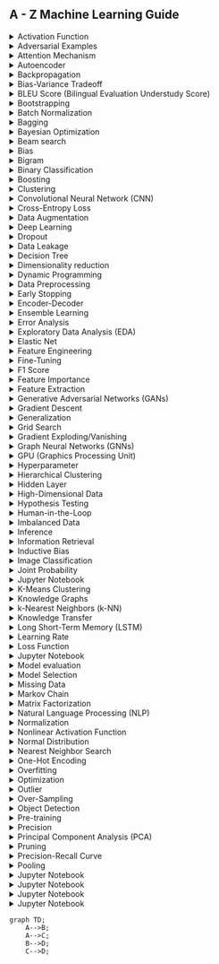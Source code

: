 ## A - Z Machine Learning Guide

<details>

<summary>Activation Function</summary>

### Activation Function 

An activation function is a mathematical function applied to the output of a neuron in a neural network. 
It determines whether the neuron should be activated or not based on its input. Common activation functions include sigmoid, ReLU, and tanh.

</details>


<details>

<summary>Adversarial Examples</summary>

### Adversarial Examples

Adversarial examples are input samples that are intentionally modified to deceive machine learning models, including LLMs. 
These perturbations can be imperceptible to humans but can cause the model to misclassify the input.

</details>


<details>

<summary>Attention Mechanism</summary>

### Attention Mechanism

Attention mechanisms are a key component in many LLM architectures. They allow the model to focus on specific parts of the input sequence when making predictions. 
Attention mechanisms help LLMs capture long-range dependencies and improve their performance on various tasks.

</details>


<details>

<summary>Autoencoder</summary>

### Autoencoder

An autoencoder is an unsupervised learning algorithm that consists of an encoder and a decoder. It is used to learn efficient data representations by reconstructing the input data from a compressed representation.
Autoencoders can be used for dimensionality reduction, denoising, and anomaly detection.

</details>


<details>

<summary>Backpropagation</summary>

### Backpropagation

Backpropagation is a common algorithm used to train neural networks, including LLMs. It involves computing the gradients of the network's weights with respect to a loss function, 
allowing the model to adjust its parameters in the direction that minimizes the loss.

</details>


<details>

<summary>Bias-Variance Tradeoff</summary>

### Bias-Variance Tradeoff

The bias-variance tradeoff refers to the relationship between a model's ability to fit training data (low bias) and its ability to generalize to unseen data (low variance).
LLMs need to strike a balance between bias and variance to avoid underfitting or overfitting.

</details>


<details>

<summary>BLEU Score (Bilingual Evaluation Understudy Score)</summary>

### BLEU Score (Bilingual Evaluation Understudy Score)

BLEU is a metric used to evaluate the quality of machine-generated translations. 
It compares the generated translation to one or more reference translations and computes a score based on the n-gram overlap between them.

</details>


<details>

<summary>Bootstrapping</summary>

### Bootstrapping

Bootstrapping is a technique used in machine learning to generate multiple training datasets by resampling the original dataset with replacement. 
It allows LLMs to train on different variations of the data, leading to improved model performance and robustness.

</details>

<details>

<summary>Batch Normalization</summary>

### Batch Normalization

Batch normalization is a technique used to normalize the inputs of each layer in a neural network during training. 
It helps stabilize and speed up the training process by reducing the internal covariate shift, which can improve the performance of LLMs.

</details>


<details>

<summary>Bagging</summary>

### Bagging

Bagging (Bootstrap Aggregating) is an ensemble learning technique that involves training multiple LLMs on different subsets of the training data, created through bootstrapping.
The individual models' predictions are then combined to make a final prediction, typically using voting or averaging.

</details>

<details>

<summary>Bayesian Optimization</summary>

### Bayesian Optimization

Bayesian optimization is a technique used to optimize the hyperparameters of machine learning models, including LLMs. 
It combines Bayesian inference with a surrogate model to efficiently explore the hyperparameter space and find the best configuration for the model.

</details>

<details>

<summary>Beam search</summary>

### Beam search

Beam search is a decoding algorithm commonly used in sequence generation tasks, such as machine translation or text generation with LLMs.
It explores the most promising paths by keeping a fixed number of top-scoring candidates at each step, reducing the search space.

</details>

<details>

<summary>Bias</summary>

### Bias

In machine learning, bias refers to the systematic error or tendency of a model to consistently predict values that are different from the true values. 
It can arise from various sources, such as the model's architecture, assumptions, or the training data.

</details>

<details>

<summary>Bigram</summary>

### Bigram

A bigram is a sequence of two consecutive words in a text. In natural language processing (NLP), bigrams are often used to capture local contextual information, as they represent the relationship between adjacent words.
LLMs can utilize bigrams to improve their understanding of language.

</details>

<details>

<summary>Binary Classification</summary>

### Binary Classification

Binary classification is a type of machine learning task where the goal is to classify instances into one of two classes or categories.
For example, determining whether an email is spam or not spam. LLMs can be trained to perform binary classification tasks.

</details>

<details>

<summary>Boosting </summary>

### Boosting

Boosting is an ensemble learning technique where multiple weak learners (usually simple models) are combined to create a stronger model.
Each weak learner is trained on a subset of the data, with subsequent learners focusing on the instances that were misclassified by previous ones. Gradient Boosting is a popular boosting algorithm.

</details>

<details>

<summary>Clustering</summary>

### Clustering

Clustering is a technique used to group similar instances together based on their characteristics or features.
LLMs can be used for clustering tasks by learning representations of instances and applying clustering algorithms to these representations.

</details>

<details>

<summary>Convolutional Neural Network (CNN)</summary>

### Convolutional Neural Network (CNN)

A convolutional neural network is a type of neural network architecture commonly used for image and video processing tasks. 
It consists of convolutional layers that apply filters to input data, allowing the model to automatically learn hierarchical representations of the data.

</details>

<details>

<summary>Cross-Entropy Loss</summary>

### Cross-Entropy Loss

Cross-entropy loss, or log loss, is a commonly used loss function in classification tasks. It measures the dissimilarity between predicted probabilities and true class labels. 
LLMs are often trained using cross-entropy loss to optimize their classification performance.

</details>

<details>

<summary>Data Augmentation</summary>

### Data Augmentation

Data augmentation is a technique used to artificially increase the size of a training dataset by applying various transformations to the existing data. 
It helps LLMs generalize better by exposing them to diverse variations of the input data.

</details>

<details>

<summary>Deep Learning</summary>

### Deep Learning

Deep learning refers to a subfield of machine learning that focuses on training models with multiple layers (deep neural networks). 
LLMs are examples of deep learning models, capable of learning complex patterns and representations from large amounts of data.

</details>

<details>

<summary>Dropout</summary>

### Dropout

Dropout is a regularization technique commonly used in neural networks, including LLMs, to prevent overfitting. 
It randomly disables a fraction of the neurons during training, forcing the network to learn redundant representations and reducing the reliance on specific neurons.

</details>

<details>

<summary>Data Leakage</summary>

### Data Leakage

Data leakage refers to the situation where information from outside the training set is inadvertently included in the model's training process. 
It can lead to overestimated performance during training and poor generalization to unseen data. Preventing data leakage is crucial for training reliable LLMs.

</details>

<details>

<summary>Decision Tree</summary>

### Decision Tree

A decision tree is a type of supervised learning algorithm used for classification and regression tasks. It represents a flowchart-like structure where each internal node represents a feature, 
each branch represents a decision rule, and each leaf node represents a class label or a numerical value.

</details>

<details>

<summary>Dimensionality reduction</summary>

### Dimensionality reduction

Dimensionality reduction techniques are used to reduce the number of features or variables in a dataset while preserving important information. 
LLMs can learn effective representations that capture essential aspects of the data, enabling dimensionality reduction in an unsupervised manner.

</details>

<details>

<summary>Dynamic Programming</summary>

### Dynamic Programming

Dynamic programming is a problem-solving technique used to efficiently solve problems by breaking them down into overlapping subproblems and storing the solutions to avoid redundant computations. 
It is often used in reinforcement learning algorithms to solve Markov decision processes (MDPs).

</details>

<details>

<summary>Data Preprocessing</summary>

### Data Preprocessing

Data preprocessing refers to the steps taken to transform and clean raw data before feeding it to an LLM. 
It includes tasks such as data cleaning, normalization, feature scaling, handling missing values, and encoding categorical variables to ensure the data is in a suitable format for training.

</details>

<details>

<summary>Early Stopping</summary>

### Early Stopping

Early stopping is a technique used to prevent overfitting during the training of LLMs. 
It involves monitoring the model's performance on a validation set and stopping the training process when the performance starts to deteriorate, thus selecting the model with the best generalization.

</details>

<details>

<summary>Encoder-Decoder</summary>

### Encoder-Decoder

An encoder-decoder is a framework used in sequence-to-sequence tasks, such as machine translation or text summarization. 
The encoder processes the input sequence and learns a representation, which is then decoded by the decoder to generate the output sequence. LLMs can be used as encoders and decoders in this framework.

</details>

<details>

<summary>Ensemble Learning</summary>

### Ensemble Learning

Ensemble learning involves combining multiple models, including LLMs, to improve predictive performance. Each model is trained independently, and their predictions are combined, often by voting or averaging, to make a final prediction. 
Ensemble learning can enhance the robustness and accuracy of LLMs.

</details>

<details>

<summary>Error Analysis</summary>

### Error Analysis

Error analysis is the process of examining and understanding the errors made by a machine learning model, including LLMs. 
It involves analyzing misclassified instances, identifying patterns or systematic mistakes, and using this information to improve the model's performance.

</details>

<details>

<summary>Exploratory Data Analysis (EDA)</summary>

### Exploratory Data Analysis (EDA)

Exploratory data analysis is the initial phase of data analysis, where LLM practitioners explore and summarize the main characteristics and patterns present in the dataset.
It involves visualizations, statistical summaries, and data transformations to gain insights and identify important features.

</details>


<details>

<summary>Elastic Net</summary>

### Elastic Net

Elastic Net is a regularized regression method that combines both L1 (Lasso) and L2 (Ridge) penalties. It is used to overcome the limitations of L1 and L2 regularization alone, providing a balance between sparsity and variable selection. 
Elastic Net can be applied to LLMs for regression tasks.

</details>

<details>

<summary>Feature Engineering</summary>

### Feature Engineering

Feature engineering is the process of transforming raw data into a set of meaningful features that can be used to train machine learning models, including LLMs. 
It involves selecting, combining, and creating new features to enhance the model's performance and predictive capabilities.

</details>

<details>

<summary>Fine-Tuning</summary>

### Fine-Tuning

Fine-tuning refers to the process of further training a pre-trained LLM on a specific task or dataset.
By fine-tuning, the model adapts its learned representations to better suit the target task, leading to improved performance compared to training from scratch.

</details>

<details>

<summary>F1 Score</summary>

### F1 Score

The F1 score is a metric commonly used to evaluate the performance of binary classification models. It combines precision (the ratio of true positives to predicted positives) and recall (the ratio of true positives to actual positives) into a single value,
providing a balanced measure of accuracy.

</details>

<details>

<summary>Feature Importance</summary>

### Feature Importance

Feature importance refers to the measure of the influence or relevance of each input feature in a machine learning model's predictions. 
It helps identify the most influential features and can guide feature selection, engineering, or pruning processes in LLMs.

</details>

<details>

<summary>Feature Extraction</summary>

### Feature Extraction

Feature extraction is the process of transforming raw data into a lower-dimensional representation that captures the most relevant information for a specific task. 
LLMs can perform feature extraction by learning high-level representations from raw data, allowing for improved efficiency and generalization.

</details>

<details>

<summary>Generative Adversarial Networks (GANs)</summary>

### Generative Adversarial Networks (GANs)

GANs are a type of deep learning model that consists of two neural networks: a generator and a discriminator. The generator aims to generate realistic data samples, such as images, while the discriminator tries to distinguish between the generated samples and real ones. 
LLMs can be used in the generator or discriminator network of GANs.

</details>

<details>

<summary>Gradient Descent</summary>

### Gradient Descent

Gradient descent is an optimization algorithm used to train machine learning models, including LLMs. 
It iteratively updates the model's parameters by moving in the direction of steepest descent of the loss function, gradually minimizing the error between predictions and true values.

</details>

<details>

<summary>Generalization</summary>

### Generalization

Generalization refers to the ability of a machine learning model, such as an LLM, to perform well on unseen or test data. 
A model with good generalization can effectively capture underlying patterns in the training data and apply them to make accurate predictions on new, unseen data.

</details>

<details>

<summary>Grid Search</summary>

### Grid Search

Grid search is a technique used for hyperparameter optimization in machine learning. It involves specifying a grid of hyperparameter values and exhaustively evaluating the model's performance for each combination of hyperparameters. 
Grid search helps in finding the optimal hyperparameters for LLMs.

</details>

<details>

<summary>Gradient Exploding/Vanishing</summary>

### Gradient Exploding/Vanishing

Gradient exploding or vanishing occurs during training when the gradients of the model's parameters become either too large (exploding) or too small (vanishing). 
This can hinder the training process of LLMs, affecting their ability to learn effectively. Techniques like gradient clipping can help mitigate these issues.

</details>

<details>

<summary>Graph Neural Networks (GNNs)</summary>

### Graph Neural Networks (GNNs)

Graph Neural Networks are a type of neural network specifically designed to operate on graph-structured data.
They can capture complex relationships between entities in a graph and are well-suited for tasks such as node classification, graph classification, and link prediction.

</details>

<details>

<summary>GPU (Graphics Processing Unit)</summary>

### GPU (Graphics Processing Unit)

GPUs are specialized hardware devices that are commonly used to accelerate the training and inference of LLMs. 
They are highly parallel processors that can perform matrix operations efficiently, enabling faster computation and training of deep learning models.

</details>

<details>

<summary>Hyperparameter</summary>

### Hyperparameter

Hyperparameters are the configuration settings of a machine learning model that are set before the training process begins. Examples of hyperparameters for LLMs include learning rate, regularization strength, number of hidden layers, and activation functions. 
Choosing appropriate hyperparameter values is crucial for achieving optimal model performance.

</details>

<details>

<summary>Hierarchical Clustering</summary>

### Hierarchical Clustering

Hierarchical clustering is a method used to group similar data points into clusters based on their similarities or distances. 
It creates a hierarchical structure of clusters, often represented as a dendrogram, which can be useful in exploring the structure and relationships within data.

</details>

<details>

<summary>Hidden Layer</summary>

### Hidden Layer

In a neural network, including LLMs, a hidden layer is a layer of neurons that sits between the input layer and the output layer. 
The hidden layer performs transformations and computations on the input data, enabling the network to learn complex representations and patterns.

</details>

<details>

<summary>High-Dimensional Data</summary>

### High-Dimensional Data

High-Dimensional Data: High-dimensional data refers to data that has a large number of features or dimensions. 
LLMs are effective in handling high-dimensional data by learning meaningful representations or by employing dimensionality reduction techniques to reduce the complexity and improve model performance.

</details>

<details>

<summary>Hypothesis Testing</summary>

### Hypothesis Testing

Hypothesis testing is a statistical method used to make inferences about a population based on a sample of data. It involves formulating a null hypothesis and an alternative hypothesis, and using statistical tests to determine whether there is sufficient evidence to accept or reject the null hypothesis. 
Hypothesis testing is commonly used in evaluating the performance of LLMs.

</details>

<details>

<summary>Human-in-the-Loop</summary>

### Human-in-the-Loop

Human-in-the-loop refers to a process where human input is integrated into the loop of an automated system. 
In the context of LLMs, human-in-the-loop approaches involve combining the capabilities of LLMs with human expertise to improve the overall performance and decision-making process.

</details>

<details>

<summary>Imbalanced Data</summary>

### Imbalanced Data

Imbalanced data refers to a situation where the distribution of classes or labels in a dataset is uneven, with one or more classes being underrepresented compared to others. 
Handling imbalanced data is important in LLMs to prevent biased or inaccurate predictions and to ensure fair model performance.

</details>

<details>

<summary>Inference</summary>

### Inference

Inference refers to the process of applying a trained machine learning model, including LLMs, to make predictions or draw conclusions on new, unseen data. 
During inference, the model utilizes the learned patterns and parameters to generate output based on the input data.

</details>

<details>

<summary>Information Retrieval</summary>

### Information Retrieval

Information retrieval involves the retrieval of relevant information from a collection of data, typically text-based. 
LLMs can be used in information retrieval tasks, such as document search or question-answering systems, to understand and generate relevant responses based on user queries.

</details>

<details>

<summary>Inductive Bias</summary>

### Inductive Bias

Inductive bias refers to the prior assumptions or biases built into a machine learning model, including LLMs, that guide the learning process and shape the model's behavior. 
Inductive bias helps the model generalize from the training data to unseen examples and can influence the model's learning capacity and performance.

</details>

<details>

<summary>Image Classification</summary>

### Image Classification

Image classification is a computer vision task that involves assigning labels or categories to images. 
LLMs, such as convolutional neural networks (CNNs), have demonstrated remarkable performance in image classification by learning hierarchical representations and patterns from image data.

</details>

<details>

<summary>Joint Probability</summary>

### Joint Probability

Joint probability refers to the probability of two or more events occurring simultaneously. 
In LLMs, joint probability can be used to model the probability distribution of multiple variables or to estimate the likelihood of observing specific combinations of features.

</details>

<details>

<summary>Jupyter Notebook</summary>

### Jupyter Notebook

Jupyter Notebook is an open-source web application that allows interactive and collaborative development of code, including machine learning code. 
It provides an environment where LLM practitioners can write and execute code, visualize data, and document their workflows.

</details>

<details>

<summary>K-Means Clustering</summary>

### K-Means Clustering

K-Means Clustering: K-means clustering is a popular unsupervised learning algorithm used for partitioning data into k clusters. 
It aims to minimize the within-cluster sum of squares by iteratively assigning data points to the nearest centroid and updating the centroids based on the assigned points.

</details>
  
 
 
<details>

<summary>Knowledge Graphs</summary>

### Knowledge Graphs

Knowledge graphs are structured representations of knowledge that capture relationships and entities in a domain. 
LLMs can be applied to knowledge graphs for tasks such as knowledge graph completion, entity linking, or question-answering, enabling effective reasoning and inference over the graph.

</details>
  
 <details>

<summary>k-Nearest Neighbors (k-NN)</summary>

### k-Nearest Neighbors (k-NN)

k-Nearest Neighbors is a simple and intuitive classification algorithm that assigns a test sample to the majority class among its k nearest neighbors in the feature space. 
LLMs can employ k-NN as a baseline or as part of more complex ensemble models.

</details>
   
 
 <details>

<summary>Knowledge Transfer</summary>

### Knowledge Transfer

Knowledge transfer refers to the process of transferring learned knowledge from one domain or task to another. 
In the context of LLMs, it involves leveraging pre-trained models or representations on a source task or dataset and applying them to improve performance on a target task or dataset with limited labeled data.

</details>
   
   
 <details>

<summary>Long Short-Term Memory (LSTM)</summary>

### Long Short-Term Memory (LSTM)

Long Short-Term Memory is a type of recurrent neural network (RNN) architecture that is well-suited for processing sequential data. 
LSTMs are capable of capturing long-term dependencies and have been widely used in natural language processing, speech recognition, and other time series tasks.

</details>
   
 <details>

<summary>Learning Rate</summary>

### Learning Rate

Learning rate is a hyperparameter that determines the step size at each iteration of the optimization process during model training. It controls the speed at which a model's parameters are updated based on the gradient. 
Choosing an appropriate learning rate is essential for effective training of LLMs.

</details>
   
   
 <details>

<summary>Loss Function</summary>

### Loss Function

A loss function, also known as an objective function or cost function, quantifies the discrepancy between predicted and true values during model training. 
LLMs aim to minimize the loss function to improve their performance. Common loss functions include mean squared error, cross-entropy, and KL divergence.

</details>
   
   
 <details>

<summary>Jupyter Notebook</summary>

### header

Learning Curve: A learning curve is a graphical representation of a model's performance (such as accuracy or loss) as a function of the amount of training data. 
It helps analyze how model performance improves or plateaus with increasing data size and provides insights into whether additional data would benefit the LLM.

</details>
   
   
 <details>

<summary>Model evaluation</summary>

### Model evaluation

Model evaluation is the process of assessing the performance and generalization ability of a machine learning model. 
LLMs are evaluated using various metrics, such as accuracy, precision, recall, F1-score, or mean squared error, depending on the specific task and data characteristics.

</details>
   
   
 <details>

<summary>Model Selection</summary>

### Model Selection

Model selection refers to the process of choosing the best machine learning model from a set of candidate models. 
In the context of LLMs, model selection involves comparing different architectures, hyperparameters, or training strategies to identify the model that performs best on the given task and data.

</details>
   
   
 <details>

<summary>Missing Data</summary>

### Missing Data

Missing data refers to the absence or unavailability of values in a dataset. LLMs need to handle missing data appropriately during training and inference to avoid biased results. 
Techniques such as imputation or dropout can be used to address missing data in LLMs.

</details>
   
   
<details>

<summary>Markov Chain</summary>

### Markov Chain

A Markov chain is a mathematical model that represents a sequence of events where the future state depends only on the current state and is independent of the past states. 
LLMs can be used to model and predict the future states in a Markov chain, enabling applications in time series analysis, natural language processing, and more.

</details>

<details>

<summary>Matrix Factorization</summary>

### Matrix Factorization

Matrix factorization is a technique used to decompose a matrix into lower-rank matrices. 
In the context of LLMs, matrix factorization methods are commonly employed for collaborative filtering and recommendation systems, where they can learn latent representations of users and items from sparse interaction data.

</details>

<details>

<summary>Natural Language Processing (NLP)</summary>

### Natural Language Processing (NLP)

Natural Language Processing is a subfield of artificial intelligence that focuses on the interaction between computers and human language. LLMs are widely used in NLP tasks, such as language translation, sentiment analysis, text generation, and question-answering.

</details>

<details>

<summary>Normalization</summary>

### Normalization

Normalization is a preprocessing step that scales input data to a standard range to ensure fair comparison and improve convergence during training. LLMs commonly apply normalization techniques, such as min-max scaling or z-score normalization, to bring features to a similar magnitude.

</details>

<details>

<summary>Nonlinear Activation Function</summary>

### Nonlinear Activation Function

A nonlinear activation function is applied to the output of a neuron in a neural network to introduce nonlinearity and enable the network to learn complex, nonlinear relationships in the data. Common nonlinear activation functions used in LLMs include ReLU (Rectified Linear Unit), sigmoid, and tanh.

</details>

<details>

<summary>Normal Distribution</summary>

### Normal Distribution

The normal distribution, also known as the Gaussian distribution, is a continuous probability distribution that is symmetric and bell-shaped. LLMs often assume or model data distributions as normal distributions, enabling probabilistic reasoning, sampling, and generation.

</details>

<details>

<summary>Nearest Neighbor Search</summary>

### Nearest Neighbor Search

Nearest Neighbor Search is a technique used to find the most similar or nearest data points to a given query point in a dataset. LLMs can employ nearest neighbor search methods, such as k-d trees or approximate nearest neighbor algorithms, to enable efficient similarity-based retrieval or classification.

</details>

<details>

<summary>One-Hot Encoding</summary>

### One-Hot Encoding

One-Hot Encoding is a technique used to represent categorical variables as binary vectors. Each category is assigned a binary value, with one element set to 1 and the rest set to 0. LLMs can utilize one-hot encoding to process and learn from categorical data.

</details>

<details>

<summary>Overfitting</summary>

### Overfitting

Overfitting occurs when a machine learning model performs well on the training data but fails to generalize well on unseen data. LLMs are susceptible to overfitting due to their large capacity. Regularization techniques, such as dropout or weight decay, can help mitigate overfitting in LLMs.

</details>

<details>

<summary>Optimization</summary>

### Optimization

Optimization refers to the process of finding the optimal set of parameters or hyperparameters for a machine learning model. LLMs employ optimization algorithms, such as stochastic gradient descent (SGD) or Adam, to minimize the loss function and improve model performance during training.

</details>

<details>

<summary>Outlier</summary>

### Outlier

An outlier is an observation that significantly deviates from the normal or expected behavior of the data. Outliers can have a detrimental impact on the performance of LLMs, especially in tasks like regression or clustering. Identifying and handling outliers is important for accurate and robust model training.

</details>

<details>

<summary>Over-Sampling</summary>

### Over-Sampling

Over-sampling is a technique used to address class imbalance in a dataset by artificially increasing the number of minority class samples. LLMs can benefit from over-sampling methods, such as SMOTE (Synthetic Minority Over-sampling Technique), to improve the model's ability to capture and generalize the minority class.

</details>

<details>

<summary>Object Detection</summary>

### Object Detection

Object detection is a computer vision task that involves identifying and localizing objects within an image or video. LLMs can be utilized for object detection tasks by combining convolutional neural networks (CNNs) with techniques like region proposal networks or anchor-based methods.

</details>

<details>

<summary>Pre-training</summary>

### Pre-training

Pre-training is a technique where a model is initially trained on a large dataset or a related task before fine-tuning it on a target task or dataset. LLMs often undergo pre-training on a large corpus of text data to learn general language representations, which can then be fine-tuned for specific downstream tasks.

</details>

<details>

<summary>Precision</summary>

### Precision

Precision is a metric used to evaluate the performance of a classification model. It measures the proportion of correctly predicted positive instances among the total predicted positive instances. Precision is commonly used in binary classification tasks and can be calculated as true positives divided by the sum of true positives and false positives.

</details>

<details>

<summary>Principal Component Analysis (PCA)</summary>

### Principal Component Analysis (PCA)

Principal Component Analysis (PCA): Principal Component Analysis is a dimensionality reduction technique used to transform high-dimensional data into a lower-dimensional representation. PCA identifies the principal components that capture the maximum variance in the data. LLMs can benefit from PCA to reduce input dimensionality and remove redundant features.

</details>

<details>

<summary>Pruning</summary>

### Pruning

Pruning is a technique used to reduce the size and complexity of a machine learning model by removing unnecessary or redundant connections, nodes, or parameters. LLMs can undergo pruning to improve model efficiency, reduce memory requirements, or enhance interpretability without significantly sacrificing performance.

</details>

<details>

<summary>Precision-Recall Curve</summary>

### Precision-Recall Curve

The Precision-Recall curve is a graphical representation that shows the trade-off between precision and recall (or sensitivity) for different classification thresholds. LLMs can use the Precision-Recall curve to evaluate the model's performance across a range of operating points and choose an appropriate threshold for a given task.

</details>

<details>

<summary>Pooling</summary>

### Pooling

Pooling is an operation commonly used in convolutional neural networks (CNNs) to reduce the spatial dimensions of feature maps. Max pooling and average pooling are popular pooling techniques that extract the most salient features or compute the average values within local regions. LLMs can utilize pooling to downsample feature maps and capture important information.

</details>

<details>

<summary>Jupyter Notebook</summary>

### header

text
  Here is a simple flow chart:

```mermaid
graph TD;
    A-->B;
    A-->C;
    B-->D;
    C-->D;
```

</details>

<details>

<summary>Jupyter Notebook</summary>

### header

text

</details>

<details>

<summary>Jupyter Notebook</summary>

### header

text

</details>


<details>

<summary>Jupyter Notebook</summary>

### header

text

</details>

```mermaid
graph TD;
    A-->B;
    A-->C;
    B-->D;
    C-->D;
```
